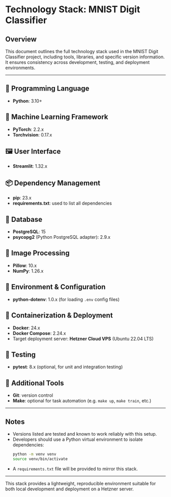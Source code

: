 # Technology Stack: MNIST Digit Classifier

## Overview
This document outlines the full technology stack used in the MNIST Digit Classifier project, including tools, libraries, and specific version information. It ensures consistency across development, testing, and deployment environments.

---

## 🔧 Programming Language
- **Python**: 3.10+

## 🧠 Machine Learning Framework
- **PyTorch**: 2.2.x
- **Torchvision**: 0.17.x

## 🖼️ User Interface
- **Streamlit**: 1.32.x

## 📦 Dependency Management
- **pip**: 23.x
- **requirements.txt**: used to list all dependencies

## 🐘 Database
- **PostgreSQL**: 15
- **psycopg2** (Python PostgreSQL adapter): 2.9.x

## 🔄 Image Processing
- **Pillow**: 10.x
- **NumPy**: 1.26.x

## 📂 Environment & Configuration
- **python-dotenv**: 1.0.x (for loading `.env` config files)

## 🐳 Containerization & Deployment
- **Docker**: 24.x
- **Docker Compose**: 2.24.x
- Target deployment server: **Hetzner Cloud VPS** (Ubuntu 22.04 LTS)

## 🧪 Testing
- **pytest**: 8.x (optional, for unit and integration testing)

## 🧰 Additional Tools
- **Git**: version control
- **Make**: optional for task automation (e.g. `make up`, `make train`, etc.)

---

## Notes
- Versions listed are tested and known to work reliably with this setup.
- Developers should use a Python virtual environment to isolate dependencies:
  ```bash
  python -m venv venv
  source venv/bin/activate
  ```
- A `requirements.txt` file will be provided to mirror this stack.

---
This stack provides a lightweight, reproducible environment suitable for both local development and deployment on a Hetzner server.

